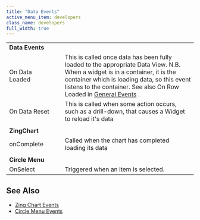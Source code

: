 ```yaml
---
title: "Data Events"
active_menu_item: developers
class_name: developers
full_width: true
---
```



<table>
<tr>
<td width="148">
  <strong>Data Events</strong>

</td>
<td width="15">
</td>
<td width="779">
</td>
</tr>
<tr>
<td width="148">
On Data Loaded

</td>
<td width="15">
</td>
<td width="779">
  This is called once data has been fully loaded to the appropriate Data View. N.B. When a widget is in a container, it is the container which is loading data, so this event listens to the container. See also On Row Loaded in <a href="/developers/documentation/product-guide/widget-properties-events/events/event-reference-list/general-events">General Events</a> .

</td>
</tr>
<tr>
<td width="148">
On Data Reset

</td>
<td width="15">
</td>
<td width="779">
This is called when some action occurs, such as a drill-down, that causes a Widget to reload it's data

</td>
</tr>
<tr>
<td width="148">
</td>
<td width="15">
</td>
<td width="779">
</td>
</tr>
<tr>
<td width="148">
  <strong>ZingChart</strong>

</td>
<td width="15">
</td>
<td width="779">
</td>
</tr>
<tr>
<td width="148">
onComplete

</td>
<td width="15">
</td>
<td width="779">
Called when the chart has completed loading its data

</td>
</tr>
<tr>
<td width="148">
</td>
<td width="15">
</td>
<td width="779">
</td>
</tr>
<tr>
<td width="148">
  <strong>Circle Menu</strong>

</td>
<td width="15">
</td>
<td width="779">
</td>
</tr>
<tr>
<td width="148">
OnSelect

</td>
<td width="15">
</td>
<td width="779">
Triggered when an item is selected.

</td>
</tr>
</table>

## See Also

 - [Zing Chart Events](/developers/documentation/product-guide/advanced-important-widgets/zing-charts/property-method-and-event-summary/events2)
 - [Circle Menu Events](/developers/documentation/product-guide/advanced-important-widgets/circle-menu-widget/property-method-and-event-summary/events)

